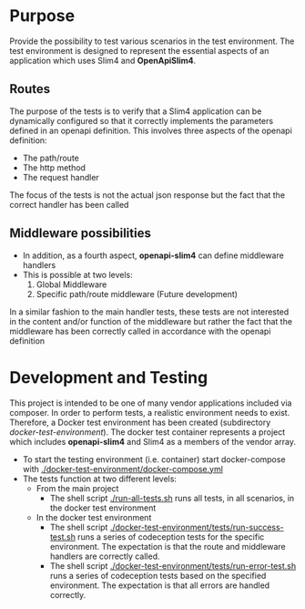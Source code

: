 # Purpose 
Provide the possibility to test various scenarios in the test environment. The test environment is designed to represent the essential aspects of an application which uses Slim4 and **OpenApiSlim4**.  

## Routes
The purpose of the tests is to verify that a Slim4 application can be dynamically configured so that it correctly implements the parameters defined in an openapi definition.
This involves three aspects of the openapi definition:
* The path/route
* The http method
* The request handler 

The focus of the tests is not the actual json response but the fact that the correct handler has been called

## Middleware possibilities
* In addition, as a fourth aspect, **openapi-slim4** can define middleware handlers 
* This is possible at two levels:
  1. Global Middleware
  2. Specific path/route middleware (Future development)

In a similar fashion to the main handler tests, these tests are not interested in the content and/or function of the middleware but rather the fact that the middleware has been correctly called in accordance with the openapi definition 

# Development and Testing
This project is intended to be one of many vendor applications included via composer. In order to perform tests, a realistic environment needs to exist.
Therefore, a Docker test environment has been created (subdirectory _docker-test-environment_). 
The docker test container represents a project which includes **openapi-slim4** and Slim4 as a members of the vendor array. 
* To start the testing environment (i.e. container) start docker-compose with [./docker-test-environment/docker-compose.yml](./docker-test-environment/docker-compose.yml)
* The tests function at two different levels:
  * From the main project
    * The shell script [./run-all-tests.sh](./run-all-tests.sh) runs all tests, in all scenarios, in the docker test environment 
  * In the docker test environment
      * The shell script [./docker-test-environment/tests/run-success-test.sh](./docker-test-environment/tests/run-success-test.sh) runs a series of codeception tests for the specific environment. The expectation is that the route and middleware handlers are correctly called.
      * The shell script [./docker-test-environment/tests/run-error-test.sh](./docker-test-environment/tests/run-error-test.sh) runs a series of codeception tests based on the specified environment. The expectation is that all errors are handled correctly.
